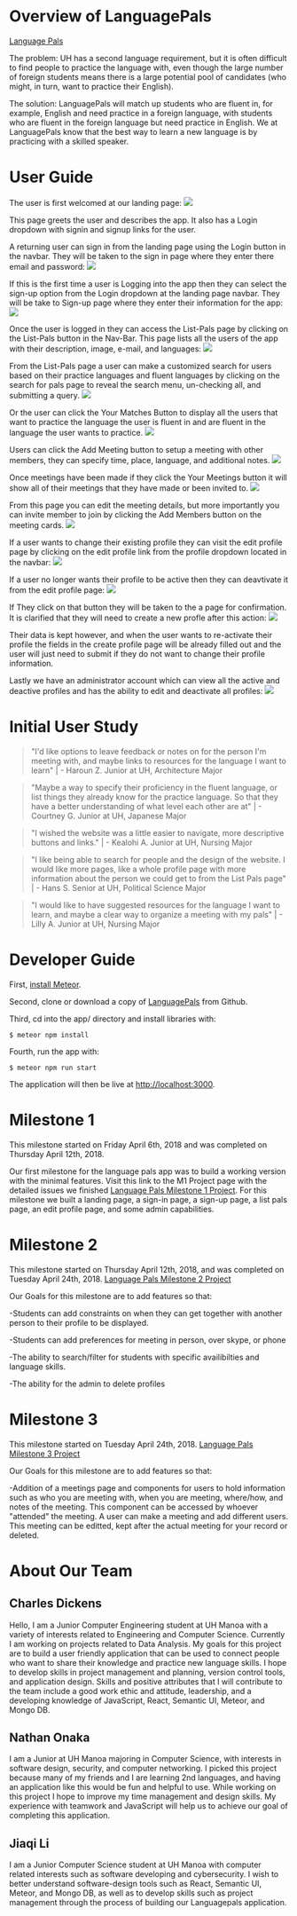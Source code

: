# Overview of LanguagePals

[Language Pals](http://languagepals.meteorapp.com)

The problem: UH has a second language requirement, but it is often difficult to find people to practice the language with, even though the large number of foreign students means there is a large potential pool of candidates (who might, in turn, want to practice their English).

The solution: LanguagePals will match up students who are fluent in, for example, English and need practice in a foreign language, with students who are fluent in the foreign language but need practice in English. We at LanguagePals know that the best way to learn a new language is by practicing with a skilled speaker.

# User Guide

The user is first welcomed at our landing page:
![](landingPage.png)

This page greets the user and describes the app. It also has a Login dropdown with signin and signup links for the user.

A returning user can sign in from the landing page using the Login button in the navbar. They will be taken to the sign in page where they enter there email and password:
![](signInPage.png)

If this is the first time a user is Logging into the app then they can select the sign-up option from the Login dropdown at the landing page navbar. They will be take to Sign-up page where they enter their information for the app:
![](signupPage.png)

Once the user is logged in they can access the List-Pals page by clicking on the List-Pals button in the Nav-Bar. This page lists all the users of the app with their description, image, e-mail, and languages:
![](listPalsPage.png)

From the List-Pals page a user can make a customized search for users based on their practice languages and fluent languages by clicking on the search for pals page to reveal the search menu, un-checking all, and submitting a query.
![](listPalsSearch.png)

Or the user can click the Your Matches Button to display all the users that want to practice the language the user is fluent in and are fluent in the language the user wants to practice.
![](listPalsYourMatches.png)

Users can click the Add Meeting button to setup a meeting with other members, they can specify time, place, language, and additional notes.
![](addMeeting.PNG)

Once meetings have been made if they click the Your Meetings button it will show all of their meetings that they have made or been invited to.
![](yourMeetings.PNG)

From this page you can edit the meeting details, but more importantly you can invite member to join by clicking the Add Members button on the meeting cards.
![](addMembers.PNG)

If a user wants to change their existing profile they can visit the edit profile page by clicking on the edit profile link from the profile dropdown located in the navbar:
![](editProfilePage.png)

If a user no longer wants their profile to be active then they can deavtivate it from the edit profile page:
![](editProfilePageDeactivate.png)

If They click on that button they will be taken to the a page for confirmation. It is clarified that they will need to create a new profle after this action:
![](deactivatePage.png)

Their data is kept however, and when the user wants to re-activate their profile the fields in the create profile page will be already filled out and the user will just need to submit if they do not want to change their profile information.

Lastly we have an administrator account which can view all the active and deactive profiles and has the ability to edit and deactivate all profiles:
![](adminListPals.png)

# Initial User Study

> "I'd like options to leave feedback or notes on for the person I'm meeting with, and maybe links to resources for the language I want to learn" | - Haroun Z.  Junior at UH, Architecture Major

> "Maybe a way to specify their proficiency in the fluent language, or list things they already know for the practice language.  So that they have a better understanding of what level each other are at" | - Courtney G. Junior at UH, Japanese Major

> "I wished the website was a little easier to navigate, more descriptive buttons and links." | - Kealohi A. Junior at UH, Nursing Major

> "I like being able to search for people and the design of the website. I would like more pages, like a whole profile page with more information about the person we could get to from the List Pals page" | - Hans S. Senior at UH, Political Science Major

> "I would like to have suggested resources for the language I want to learn, and maybe a clear way to organize a meeting with my pals" | - Lilly A. Junior at UH, Nursing Major

# Developer Guide

First, [install Meteor](https://www.meteor.com/install).

Second, clone or download a copy of [LanguagePals](https://github.com/languagepals/languagepals) from Github.
  
Third, cd into the app/ directory and install libraries with:

```
$ meteor npm install
```
Fourth, run the app with:
```
$ meteor npm run start
```
The application will then be live at [http://localhost:3000](http://localhost:3000).

# Milestone 1
This milestone started on Friday April 6th, 2018 and was completed on Thursday April 12th, 2018.

Our first milestone for the language pals app was to build a working version with the minimal features. Visit this link to the M1 Project page with the detailed issues we finished [Language Pals Milestone 1 Project](https://github.com/languagepals/languagepals/projects/1). For this milestone we built a landing page, a sign-in page, a sign-up page, a list pals page, an edit profile page, and some admin capabilities. 

# Milestone 2
This milestone started on Thursday April 12th, 2018, and was completed on Tuesday April 24th, 2018.
[Language Pals Milestone 2 Project](https://github.com/languagepals/languagepals/projects/2)

Our Goals for this milestone are to add features so that:

-Students can add constraints on when they can get together with another person to their profile to be displayed. 

-Students can add preferences for meeting in person, over skype, or phone

-The ability to search/filter for students with specific availibilties and language skills.  

-The ability for the admin to delete profiles

# Milestone 3
This milestone started on Tuesday April 24th, 2018.
[Language Pals Milestone 3 Project](https://github.com/languagepals/languagepals/projects/3)

Our Goals for this milestone are to add features so that:

-Addition of a meetings page and components for users to hold information such as who you are meeting with, when you are meeting, where/how, and notes of the meeting. This component can be accessed by whoever "attended" the meeting. A user can make a meeting and add different users. This meeting can be editted, kept after the actual meeting for your record or deleted. 

# About Our Team

## Charles Dickens
Hello, I am a Junior Computer Engineering student at UH Manoa with a variety of interests related to Engineering and Computer Science. Currently I am working on projects related to Data Analysis. My goals for this project are to build a user friendly application that can be used to connect people who want to share their knowledge and practice new language skills. I hope to develop skills in project management and planning, version control tools, and application design. Skills and positive attributes that I will contribute to the team include a good work ethic and attitude, leadership, and a developing knowledge of JavaScript, React, Semantic UI, Meteor, and Mongo DB.

## Nathan Onaka
I am a Junior at UH Manoa majoring in Computer Science, with interests in software design, security, and computer networking.  I picked this project because many of my friends and I are learning 2nd languages, and having an application like this would be fun and helpful to use.  While working on this project I hope to improve my time management and design skills.  My experience with teamwork and JavaScript will help us to achieve our goal of completing this application.

## Jiaqi Li
I am a Junior Computer Science student at UH Manoa with computer related interests such as software developing and cybersecurity. I wish to better understand software-design tools such as React, Semantic UI, Meteor, and Mongo DB, as well as to develop skills such as project management through the process of building our Languagepals application.

